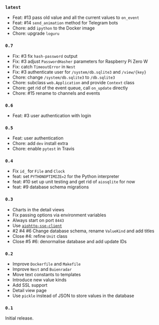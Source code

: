 ### `latest`

- Feat: #13 pass old value and all the current values to `on_event`
- Feat: #14 `send_animation` method for Telegram bots
- Chore: add `ipython` to the Docker image
- Chore: upgrade `loguru`

### `0.7`

- Fix: #3 fix `hash-password` output
- Fix: #3 adjust `PasswordHasher` parameters for Raspberry Pi Zero W
- Fix: catch `TimeoutError` in `Nest`
- Fix: #3 authenticate user for `/system/db.sqlite3` and `/view/{key}`
- Chore: change `/system/db.sqlite3` to `/db.sqlite3`
- Chore: subclass `web.Application` and provide `Context` class
- Chore: get rid of the event queue, call `on_update` directly
- Chore: #15 rename to channels and events

### `0.6`

- Feat: #3 user authentication with login

### `0.5`

- Feat: user authentication
- Chore: add `dev` install extra
- Chore: enable `pytest` in Travis

### `0.4`

- Fix `id_` for `File` and `Clock`
- feat: set `PYTHONOPTIMIZE=2` for the Python interpreter
- feat: #10 set up unit testing and get rid of `aiosqlite` for now
- feat: #9 database schema migrations

### `0.3`

- Charts in the detail views
- Fix passing options via environment variables
- Always start on port `8443`
- Use [`aiohttp-sse-client`](https://pypi.org/project/aiohttp-sse-client/)
- #2 #4 #6 Change database schema, rename `ValueKind` and add titles
- Close #4: refine `Unit` class
- Close #5 #6: denormalise database and add update IDs

### `0.2`

- Improve `Dockerfile` and `Makefile`
- Improve `Nest` and `Buienradar`
- Move text constants to templates
- Introduce new value kinds
- Add SSL support
- Detail view page
- Use `pickle` instead of JSON to store values in the database

### `0.1`

Initial release.
